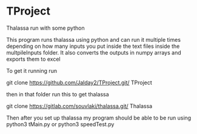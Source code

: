 # TProject
Thalassa run with some python

This program runs thalassa using python and can run it multiple times depending on how many inputs you put inside the
text files inside the multpileInputs folder. It also converts the outputs in numpy arrays and exports them to excel

To get it running run 

git clone https://github.com/Jalday2/TProject.git/ TProject

then in that folder run this to get thalassa 

git clone https://gitlab.com/souvlaki/thalassa.git/ Thalassa

Then after you set up thalassa my program should be able to be run using python3 tMain.py or python3 speedTest.py
